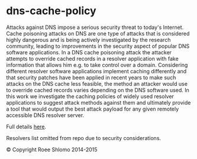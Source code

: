 # dns-cache-policy

Attacks against DNS impose a serious security threat to today's Internet. Cache poisoning attacks on DNS are one type of attacks that is considered highly dangerous and is being actively investigated by the research community, leading to improvements in the security aspect of popular DNS software applications. In a DNS cache poisoning attack the attacker attempts to override cached records in a resolver application with fake information that allows him e.g. to take control over a domain. Considering different resolver software applications implement caching differently and that security patches have been applied in recent years to make such attacks on the DNS cache less feasible, the method an attacker would use to override cached records varies depending on the DNS software used. In this work we investigate the caching policies of widely used resolver applications to suggest attack methods against them and ultimately provide a tool that would output the best attack payload for any given remotely accessible DNS resolver server. 

Full details [here](https://github.com/roee88/CppHTK/blob/master/dns-cache-policy/ProjectBook.pdf).

Resolvers list omitted from repo due to security considerations.

&copy; Copyright Roee Shlomo 2014-2015